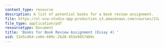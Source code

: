 ```yaml
---
content_type: resource
description: A list of potential books for a book review assignment.
file: https://ol-ocw-studio-app-production.s3.amazonaws.com/courses/21w-777-the-science-essay-spring-2009/32e5cd64ce6e609c2b28455e9d57489c_MIT21W_777s09_read01_booklistessay4.pdf
file_type: application/pdf
resourcetype: Document
title: 'Books for Book Review Assignment (Essay 4) '
uid: 32e5cd64-ce6e-609c-2b28-455e9d57489c
---
```

